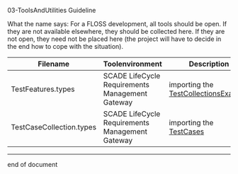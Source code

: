 03-ToolsAndUtilities Guideline

What the name says: For a FLOSS development, all tools should be
open. If they are not available elsewhere, they should be collected
here. If they are not open, they need not be placed here (the project
will have to decide in the end how to cope with the situation).


| Filename | Toolenvironment |Description |
|----------|-----|----------|
|TestFeatures.types | SCADE LifeCycle Requirements Management Gateway |importing the [TestCollectionsExample](https://github.com/openETCS/validation/blob/master/Artifacts/Verification/Test_Collection_Example/Requirements.xml)|
|TestCaseCollection.types |SCADE LifeCycle Requirements Management Gateway | importing the [TestCases](https://github.com/openETCS/validation/blob/master/Artifacts/Verification/Test_Collection_Example/TestCases.xml)
----
end of document
